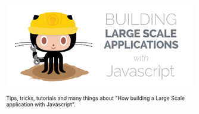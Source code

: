![Oneoften Logo](src/logo.png "Oneoften Logo")

Tips, tricks, tutoriais and many things about "How building a Large Scale application with Javascript".
